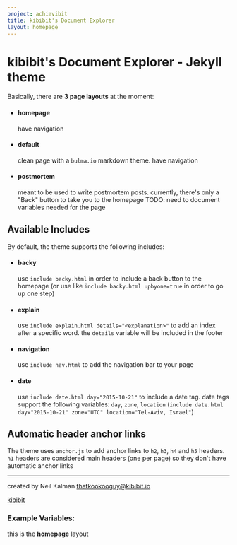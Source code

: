 ```yaml
---
project: achievibit
title: kibibit's Document Explorer
layout: homepage
---
```


# kibibit's Document Explorer - Jekyll theme

Basically, there are **3 page layouts** at the moment:

- #### homepage
  have navigation

- #### default
  clean page with a `bulma.io` markdown theme. have navigation

- #### postmortem
  meant to be used to write postmortem posts.
    currently, there's only a "Back" button to take you to the homepage
  TODO: need to document variables needed for the page

## Available Includes

By default, the theme supports the following includes:

- #### backy
  use `include backy.html` in order to include a back button to the homepage (or use like `include backy.html upbyone=true` in order to go up one step)

- #### explain
  use `include explain.html details="<explanation>"` to add an index after a specific word. the `details` variable will be included in the footer

- #### navigation
  use `include nav.html` to add the navigation bar to your page

- #### date
  use `include date.html day="2015-10-21"` to include a date tag.
  date tags support the following variables: `day`, `zone`, `location` (`include date.html day="2015-10-21" zone="UTC" location="Tel-Aviv, Israel"`)

## Automatic header anchor links
The theme uses `anchor.js` to add anchor links to `h2`, `h3`, `h4` and `h5` headers.
`h1` headers are considered main headers (one per page) so they don't have automatic anchor links

----

created by Neil Kalman thatkookooguy@kibibit.io

<span class="kb-logo"><a href="http://kibibit.io">kibibit</a></span>


### Example Variables:

this is the **homepage** layout
